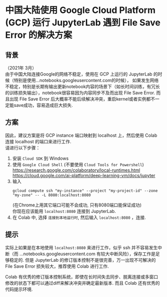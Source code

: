 # 中国大陆使用 Google Cloud Platform (GCP) 运行 JupyterLab 遇到 File Save Error 的解决方案

## 背景  
（2021年 3月）  
由于中国大陆连接Google的网络不稳定，使用在 GCP 上运行的 JupyterLab 的时候（特别是使用...notebooks.googleusercontent.com的时候），
如果发生网络不稳定，特别是长期有输出更新notebook内容的场景下（如长时间训练，有冗长的训练损失输出），notebook很容易因为内容同步不及而出现 File Save Error.
而且出现 File Save Error 后大概率不能后续解决冲突，重启kernel或者实例都不一定能save成功，容易造成巨大损失.  

## 方案
因此，建议方案是将 GCP instance 端口映射到 localhost 上，然后使用 Colab 连接 localhost 的端口来进行工作.  
请进行以下步骤：
1. 安装 `Cloud SDK` 到 Windows
2. 使用 `Google Cloud Shell` (不要使用 `Cloud Tools for Powershell`)  
https://research.google.com/colaboratory/local-runtimes.html  
https://cloud.google.com/ai-platform/deep-learning-vm/docs/jupyter  
3.  输入
    ```shell
    gcloud compute ssh "my-instance" --project "my-project-id" --zone "my-zone" -- -L 8080:localhost:8080
    ```
    (在Chrome上用其它端口可能不会成功, 只有8080端口能保证成功)  
    你现在应该能用 `localhost:8080` 连接到 JupyterLab.  
4. 在 Colab 中, 选择 `连接到本地运行时`, 然后输入 `localhost:8080` ，连接.

## 提示
实际上如果是在本地使用 `localhost:8080` 来进行工作，似乎 ssh 并不容易发生中断（而 ...notebooks.googleusercontent.com 有较大中断风险），保存工作是足够稳定的. 但是 JupyterLab 的修订版本控制不是很完善，万一出现不可解决的 File Save Error 损失较大，推荐使用 Colab 进行工作.  
  
Colab 有优秀的修订版本控制系统，即使在长时间失去同步、脱离连接或多窗口修改的状态下都可以通过diff来解决冲突并确定最新版本. 而且 Colab 还有优秀的代码提示环境.  
